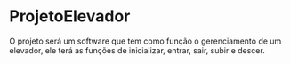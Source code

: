 # ProjetoElevador

O projeto será um software que tem como função o gerenciamento de um elevador, ele terá as funções de inicializar, entrar, sair, subir e descer.

